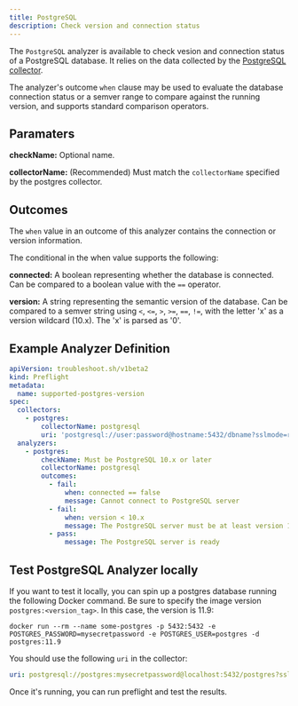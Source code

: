 ```yaml
---
title: PostgreSQL
description: Check version and connection status 
---
```


The `PostgreSQL` analyzer is available to check vesion and connection status of a PostgreSQL database. 
It relies on the data collected by the [PostgreSQL collector](/collect/postgresql/).

The analyzer's outcome `when` clause may be used to evaluate the database connection status or a semver range to compare against the running version, and supports standard comparison operators.

## Paramaters

**checkName:** Optional name.

**collectorName:** (Recommended) Must match the `collectorName` specified by the postgres collector.

## Outcomes

The `when` value in an outcome of this analyzer contains the connection or version information.

The conditional in the when value supports the following:

**connected:** A boolean representing whether the database is connected. 
Can be compared to a boolean value with the `==` operator.

**version:** A string representing the semantic version of the database. 
Can be compared to a semver string using `<`, `<=`, `>`, `>=`, `==`, `!=`, with the letter 'x' as a version wildcard (10.x). 
The 'x' is parsed as '0'.
  
## Example Analyzer Definition

```yaml
apiVersion: troubleshoot.sh/v1beta2
kind: Preflight
metadata:
  name: supported-postgres-version
spec:
  collectors:
    - postgres:
        collectorName: postgresql
        uri: 'postgresql://user:password@hostname:5432/dbname?sslmode=require'
  analyzers:
    - postgres:
        checkName: Must be PostgreSQL 10.x or later
        collectorName: postgresql
        outcomes:
          - fail:
              when: connected == false
              message: Cannot connect to PostgreSQL server
          - fail:
              when: version < 10.x
              message: The PostgreSQL server must be at least version 10
          - pass:
              message: The PostgreSQL server is ready
```

## Test PostgreSQL Analyzer locally

If you want to test it locally, you can spin up a postgres database running the following Docker command.
Be sure to specify the image version `postgres:<version_tag>`. 
In this case, the version is 11.9:

```shell
docker run --rm --name some-postgres -p 5432:5432 -e POSTGRES_PASSWORD=mysecretpassword -e POSTGRES_USER=postgres -d postgres:11.9
```
 
You should use the following `uri` in the collector:

```yaml
uri: postgresql://postgres:mysecretpassword@localhost:5432/postgres?sslmode=disable
```

Once it's running, you can run preflight and test the results. 
